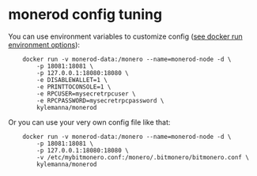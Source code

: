 monerod config tuning
======================

You can use environment variables to customize config ([see docker run environment options](https://docs.docker.com/engine/reference/run/#/env-environment-variables)):

        docker run -v monerod-data:/monero --name=monerod-node -d \
            -p 18081:18081 \
            -p 127.0.0.1:18080:18080 \
            -e DISABLEWALLET=1 \
            -e PRINTTOCONSOLE=1 \
            -e RPCUSER=mysecretrpcuser \
            -e RPCPASSWORD=mysecretrpcpassword \
            kylemanna/monerod

Or you can use your very own config file like that:

        docker run -v monerod-data:/monero --name=monerod-node -d \
            -p 18081:18081 \
            -p 127.0.0.1:18080:18080 \
            -v /etc/mybitmonero.conf:/monero/.bitmonero/bitmonero.conf \
            kylemanna/monerod
